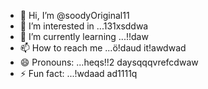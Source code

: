 - 👋 Hi, I’m @soodyOriginal11
- 👀 I’m interested in ...131xsddwa
- 🌱 I’m currently learning ...!!daw
- 📫 How to reach me ...ö!daud it!awdwad
- 😄 Pronouns: ...heqs!!2 daysqqqvrefcdwaw
- ⚡ Fun fact: ...!wdaad
ad1111q
<!---ad1
soodyOriginal/soodyOriginal is a ✨ special ✨ repository because its `README.md` (thwsqs file) appears on your GitHub profile.
You can click the Preview link to take a look at your changes.
--->
